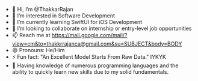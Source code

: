 - 👋 Hi, I’m @ThakkarRajan
- 👀 I’m interested in Software Development 
- 🌱 I’m currently learning SwiftUI for iOS Development 
- 💞️ I’m looking to collaborate on internship or entry-level job opportunities 
- 📫 Reach me at   https://mail.google.com/mail/?view=cm&to=thakkrrajanca@gmail.com&su=SUBJECT&body=BODY
- 😄 Pronouns: He/Him
- ⚡ Fun fact: "An Excellent Model Starts From Raw Data." IYKYK
- 🥷 Having knowledge of numerous programming languages and the ability to quickly learn new skills due to my solid fundamentals.
<!---
ThakkarRajan/ThakkarRajan is a ✨ special ✨ repository because its `README.md` (this file) appears on your GitHub profile.
You can click the Preview link to take a look at your changes.
--->
